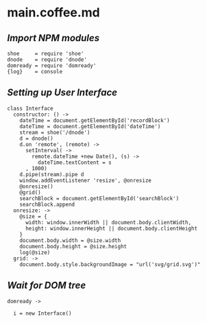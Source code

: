 # main.coffee.md

## *Import NPM modules*

    shoe     = require 'shoe'
    dnode    = require 'dnode'
    domready = require 'domready'
    {log}    = console

## *Setting up User Interface*

    class Interface
      constructor: () ->
        dateTime = document.getElementById('recordBlock')
        dateTime = document.getElementById('dateTime')
        stream = shoe('/dnode')
        d = dnode()
        d.on 'remote', (remote) ->
          setInterval( ->
            remote.dateTime +new Date(), (s) ->
              dateTime.textContent = s
          , 1000)
        d.pipe(stream).pipe d
        window.addEventListener 'resize', @onresize
        @onresize()
        @grid()
        searchBlock = document.getElementById('searchBlock')
        searchBlock.append
      onresize: ->
        @size = {
          width: window.innerWidth || document.body.clientWidth,
          height: window.innerHeight || document.body.clientHeight
        }
        document.body.width = @size.width
        document.body.height = @size.height
        log(@size)
      grid: ->
        document.body.style.backgroundImage = "url('svg/grid.svg')"

## *Wait for DOM tree*

    domready ->

      i = new Interface()

